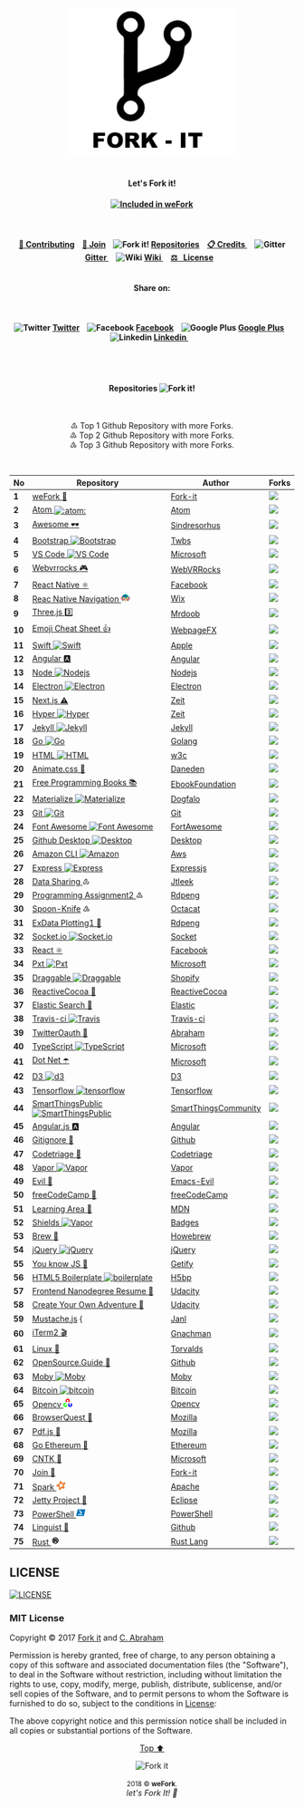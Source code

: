 <p id="top"><p>

<p align="center"><img width="300" src="assets/fork/fork-it.png" alt="Fork it!"><br><br>

<h4 align="center">Let's Fork it!<h4>

<p align="center">
<!-- Start of "INCLUDED ON WeFORK BANDGE" -->
<!-- To add you bandge to your repository, copy the code and paste it on your README file.
	VALUES TO CHANGE
	================
	● Link eg: https://github.com/fork-it/weFork/#1 ← Repository No. Value
	● Bandge Value eg: (...)badge/Included%20on%20weFork%20No.-1-0cd645.svg(...)
								   ↑ Repository No. Value
-->
<a href="https://github.com/fork-it/weFork/#1" target="_blank" title="Included In weFork"><img src="https://img.shields.io/badge/Included%20on%20weFork%20No.-1-0cd645.svg?logo=data%3Aimage%2Fpng%3Bbase64%2CiVBORw0KGgoAAAANSUhEUgAAAA4AAAAOCAYAAAAfSC3RAAAABHNCSVQICAgIfAhkiAAAAAlwSFlzAAAIEwAACBMBMzQ43AAAABl0RVh0U29mdHdhcmUAd3d3Lmlua3NjYXBlLm9yZ5vuPBoAAADgSURBVCiRpdK9LoRRGMTx3xEKsbGIZEWjFIVepd8rUKhp3AEKlUKpkIg7kIhOodyr2EblI9mg0CgoRmOT1%2BbdlWWqk8kzc57%2FyeG%2FStJKcpXkNsnab%2FMTlfMBFvGM00rhcpLzJCdJZvr%2BZCX4hiVM4bHin2H%2Bu%2FQDh4M3HuMODexV%2FCbu8YrZYZxHSS4HvNUkT0k6SVp1jHVFE9jAHHZLKb06xr4aSXbQxibesV1K6VaH6oJtrOMaW%2BiUUj5HrTWd5CZJL8nCKAR%2BMu5jBV1cjBNs4gUPhj37kFXH%2BnJ%2F1hcIFmcbnCr7pAAAAABJRU5ErkJggg%3D%3D" alt="Included in weFork"></a>
<!-- SEE BANDGE EXAMPLE @ https://github.com/fork-it/join -->
<!-- End of "INCLUDED ON WeFORK BANDGE" -->
</p>
	
<h4 align="center">
	<br><br>
	<a href="https://github.com/fork-it/weFork/blob/master/.github/CONTRIBUTING.md">🔁 Contributing</a>&nbsp;&nbsp;&nbsp;
	<a href="https://github.com/fork-it/weFork/blob/master/README.md#join"> 🤝  Join</a>&nbsp;&nbsp;&nbsp;
	<img src="assets/fork/fork15px.png" alt="Fork it!">
	<a href="#repositories">Repositories</a>&nbsp;&nbsp;&nbsp;
	<a href="https://github.com/fork-it/weFork/blob/master/credits.md">📋 Credits </a>&nbsp;&nbsp;&nbsp;
	<img src="assets/fork/gitter15px.png" alt="Gitter">
	<a href="https://gitter.im/Fork-it/Lobby"> Gitter </a>&nbsp;&nbsp;&nbsp;
	<img src="https://png.icons8.com/ios/24/000000/wikipedia.png" alt="Wiki">
	<a href="https://github.com/fork-it/weFork/wiki"> Wiki </a>&nbsp;&nbsp;&nbsp;
	<a href="#LICENSE"> ⚖ &nbsp;&nbsp;License</a>&nbsp;&nbsp;&nbsp;
	<br><br>


<h4 align="center">Share on: <h4>
<h4 align="center">
	<br><br>
	<!-- Twitter -->
	<img src="assets/icones/twitter.png" alt="Twitter">
	<a href="https://twitter.com/intent/tweet?text=Get%20your%20repository%20forked%20at%20https://github.com/fork-it/weFork">Twitter</a>&nbsp;&nbsp;&nbsp;
	<!-- Facebook -->
	<img src="assets/icones/facebook.png" alt="Facebook">
	<a href="https://www.facebook.com/sharer/sharer.php?s=100&p%5Burl%5D=https://github.com/fork-it/weFork"> Facebook</a>&nbsp;&nbsp;&nbsp;
	<!-- Google Plus -->
	<img src="assets/icones/google-plus.png" alt="Google Plus">
	<a href="https://plus.google.com/share?url=https://github.com/fork-it/weFork">Google Plus</a>&nbsp;&nbsp;&nbsp;
	<!-- Linkedin -->
	<img src="assets/icones/linkedin.png" alt="Linkedin">
	<a href="https://www.linkedin.com/sharing/share-offsite?mini=true&url=https://github.com/fork-it/weFork&title=Get%20your%20repository%20forked&summary=&source="> Linkedin </a>&nbsp;&nbsp;&nbsp;
	<br><br>
</h4>

<br><h4 id="repositories" align="center">Repositories <img src="assets/fork/fork15px.png" alt="Fork it!"></h4><br>

<p align="center">
	♳  Top 1 Github Repository with more Forks.<br>
	♴  Top 2 Github Repository with more Forks.<br>
	♵  Top 3 Github Repository with more Forks.<br>
</p><br>


<table>
<thead>
<tr>
<th>No</th>
<th>Repository</th>
<th>Author</th>
<th>Forks</th>
</tr>
</thead>
<tbody>
<tr>
<td><b id="1">1</b></td>
<td><a href="https://github.com/fork-it/weFork">weFork <g-emoji alias="repeat" fallback-src="https://assets-cdn.github.com/images/icons/emoji/unicode/1f501.png" ios-version="6.0">🔁</g-emoji> </a></td>
<td><a href="https://github.com/fork-it/weFork">Fork-it</a></td>
<td><a href="https://github.com/fork-it/weFork/fork"><img src="https://img.shields.io/github/forks/fork-it/weFork.svg?style=social&amp;label=Fork" style="max-width:100%;"></a></td>
</tr>
<tr>
<td><b id="2">2</b></td>
<td><a href="https://github.com/fork-it/atom">Atom <img class="emoji" title=":atom:" alt=":atom:" src="https://assets-cdn.github.com/images/icons/emoji/atom.png" height="20" width="20" align="absmiddle"></a></td>
<td><a href="https://github.com/atom/atom">Atom</a></td>
<td><a href="https://github.com/atom/atom/fork"><img src="https://img.shields.io/github/forks/atom/atom.svg?style=social&amp;label=Fork" style="max-width:100%;"></a></td>
</tr>
<tr>
<td><b id="3">3</b></td>
<td><a href="https://github.com/fork-it/awesome">Awesome <g-emoji alias="dark_sunglasses" fallback-src="https://assets-cdn.github.com/images/icons/emoji/unicode/1f576.png" ios-version="9.1">🕶</g-emoji></a></td>
<td><a href="https://github.com/sindresorhus/awesome">Sindresorhus</a></td>
<td><a href="https://github.com/sindresorhus/awesome/fork"><img src="https://img.shields.io/github/forks/sindresorhus/awesome.svg?style=social&amp;label=Fork" style="max-width:100%;"></a></td>
</tr>
<tr>
<td><b id="4">4</b></td>
<td><a href="https://github.com/fork-it/bootstrap">Bootstrap <img src="assets/icones/bootstrap.png" alt="Bootstrap" style="max-width:100%;"></a></td>
<td><a href="https://github.com/twbs/bootstrap">Twbs</a></td>
<td><a href="https://github.com/twbs/bootstrap/fork"><img src="https://img.shields.io/github/forks/twbs/bootstrap.svg?style=social&amp;label=Fork" style="max-width:100%;"></a></td>
</tr>
<tr>
<td><b id="5">5</b></td>
<td><a href="https://github.com/fork-it/vscode">VS Code <img src="assets/icones/visual-studio.png" alt="VS Code" style="max-width:100%;"></a></td>
<td><a href="https://github.com/Microsoft/vscode">Microsoft</a></td>
<td><a href="https://github.com/Microsoft/vscode/fork"><img src="https://img.shields.io/github/forks/Microsoft/vscode.svg?style=social&amp;label=Fork" style="max-width:100%;"></a></td>
</tr>
<tr>
<td><b id="6">6</b></td>
<td><a href="https://github.com/fork-it/webbrrocks">Webvrrocks <g-emoji alias="video_game" fallback-src="https://assets-cdn.github.com/images/icons/emoji/unicode/1f3ae.png" ios-version="6.0">🎮</g-emoji></a></td>
<td><a href="https://github.com/WebVRRocks/webvrrocks">WebVRRocks</a></td>
<td><a href="https://github.com/WebVRRocks/webvrrocks"><img src="https://img.shields.io/github/forks/WebVRRocks/webvrrocks.svg?style=social&amp;label=Fork" style="max-width:100%;"></a></td>
</tr>
<tr>
<td><b id="7">7</b></td>
<td><a href="https://github.com/fork-it/react-native">React Native <g-emoji alias="atom_symbol" fallback-src="https://assets-cdn.github.com/images/icons/emoji/unicode/269b.png" ios-version="9.1">⚛️</g-emoji></a></td>
<td><a href="https://github.com/facebook/react-native">Facebook</a></td>
<td><a href="https://github.com/facebook/react-native/fork"><img src="https://img.shields.io/github/forks/facebook/react-native.svg?style=social&amp;label=Fork" style="max-width:100%;"></a></td>
</tr>
<tr>
<td><b id="8">8</b></td>
<td><a href="https://github.com/fork-it/react-native-navigation">Reac Native Navigation <img src="assets/icones/react-native-navigation.png" alt="React Native Navigation" style="max-width:100%;"></a></td>
<td><a href="https://github.com/wix/react-native-navigation">Wix</a></td>
<td><a href="https://github.com/wix/react-native-navigation/fork"><img src="https://img.shields.io/github/forks/wix/react-native-navigation.svg?style=social&amp;label=Fork" style="max-width:100%;"></a></td>
</tr>
<tr>
<td><b id="9">9</b></td>
<td><a href="https://github.com/fork-it/three.js">Three.js <g-emoji alias="three" fallback-src="https://assets-cdn.github.com/images/icons/emoji/unicode/0033-20e3.png" ios-version="6.0">3️⃣</g-emoji></a></td>
<td><a href="https://github.com/mrdoob/three.js">Mrdoob</a></td>
<td><a href="https://github.com/mrdoob/three.js/fork"><img src="https://img.shields.io/github/forks/mrdoob/three.js.svg?style=social&amp;label=Fork" style="max-width:100%;"></a></td>
</tr>
<tr>
<td><b id="10">10</b></td>
<td><a href="https://github.com/fork-it/emoji-cheat-sheet.com">Emoji Cheat Sheet <g-emoji alias="+1" class="emoji" fallback-src="https://assets-cdn.github.com/images/icons/emoji/unicode/1f44d.png" ios-version="6.0">👍</g-emoji></a></td>
<td><a href="https://github.com/WebpageFX/emoji-cheat-sheet.com">WebpageFX</a></td>
<td><a href="https://github.com/WebpageFX/emoji-cheat-sheet.com/fork"><img src="https://img.shields.io/github/forks/WebpageFX/emoji-cheat-sheet.com.svg?style=social&amp;label=Fork" style="max-width:100%;"></a></td>
</tr>
<tr>
<td><b id="11">11</b></td>
<td><a href="https://github.com/fork-it/swift">Swift <img src="assets/icones/swift.png" alt="Swift" style="max-width:100%;"></a></td>
<td><a href="https://github.com/apple/swift">Apple</a></td>
<td><a href="https://github.com/apple/swift/fork"><img src="https://img.shields.io/github/forks/apple/swift.svg?style=social&amp;label=Fork" style="max-width:100%;"></a></td>
</tr>
<tr>
<td><b id="12">12</b></td>
<td><a href="https://github.com/fork-it/Angular">Angular <g-emoji alias="a" fallback-src="https://assets-cdn.github.com/images/icons/emoji/unicode/1f170.png" ios-version="6.0">🅰️</g-emoji></a></td>
<td><a href="https://github.com/Angular/Angular">Angular</a></td>
<td><a href="https://github.com/Angular/Angular/fork"><img src="https://img.shields.io/github/forks/Angular/Angular.svg?style=social&amp;label=Fork" style="max-width:100%;"></a></td>
</tr>
<tr>
<td><b id="13">13</b></td>
<td><a href="https://github.com/fork-it/Node">Node <img src="assets/icones/nodejs.png" alt="Nodejs" style="max-width:100%;"></a></td>
<td><a href="https://github.com/Nodejs/Node">Nodejs</a></td>
<td><a href="https://github.com/Nodejs/Node/fork"><img src="https://img.shields.io/github/forks/Nodejs/Node.svg?style=social&amp;label=Fork" style="max-width:100%;"></a></td>
</tr>
<tr>
<td><b id="14">14</b></td>
<td><a href="https://github.com/fork-it/Electron">Electron <img src="assets/icones/electron.png" alt="Electron" style="max-width:100%;"></a></td>
<td><a href="https://github.com/Electron/Electron">Electron</a></td>
<td><a href="https://github.com/Electron/Electron/fork"><img src="https://img.shields.io/github/forks/Electron/Electron.svg?style=social&amp;label=Fork" style="max-width:100%;"></a></td>
</tr>
<tr>
<td><b id="15">15</b></td>
<td><a href="https://github.com/fork-it/Next.js">Next.js <g-emoji alias="warning" fallback-src="https://assets-cdn.github.com/images/icons/emoji/unicode/26a0.png" ios-version="6.0">⚠️</g-emoji></a></td>
<td><a href="https://github.com/zeit/next.js">Zeit</a></td>
<td><a href="https://github.com/zeit/next.js/fork"><img src="https://img.shields.io/github/forks/zeit/next.js.svg?style=social&amp;label=Fork" style="max-width:100%;"></a></td>
</tr>
<tr>
<td><b id="16">16</b></td>
<td><a href="https://github.com/fork-it/Hyper">Hyper <img src="assets/icones/hyper.png" alt="Hyper" style="max-width:100%;"></a></td>
<td><a href="https://github.com/zeit/hyper">Zeit</a></td>
<td><a href="https://github.com/zeit/hyper/fork"><img src="https://img.shields.io/github/forks/zeit/hyper.svg?style=social&amp;label=Fork" style="max-width:100%;"></a></td>
</tr>
<tr>
<td><b id="17">17</b></td>
<td><a href="https://github.com/fork-it/Jekyll">Jekyll <img src="assets/icones/jekyll.png" alt="Jekyll" style="max-width:100%;"></a></td>
<td><a href="https://github.com/Jekyll/Jekyll">Jekyll</a></td>
<td><a href="https://github.com/Jekyll/Jekyll/fork"><img src="https://img.shields.io/github/forks/Jekyll/Jekyll.svg?style=social&amp;label=Fork" style="max-width:100%;"></a></td>
</tr>
<tr>
<td><b id="18">18</b></td>
<td><a href="https://github.com/fork-it/go">Go <img src="assets/icones/go.png" alt="Go" style="max-width:100%;"></a></td>
<td><a href="https://github.com/golang/go">Golang</a></td>
<td><a href="https://github.com/golang/go/fork"><img src="https://img.shields.io/github/forks/golang/go.svg?style=social&amp;label=Fork" style="max-width:100%;"></a></td>
</tr>
<tr>
<td><b id="19">19</b></td>
<td><a href="https://github.com/fork-it/html">HTML <img src="assets/icones/html5.png" alt="HTML" style="max-width:100%;"></a></td>
<td><a href="https://github.com/w3c/html">w3c</a></td>
<td><a href="https://github.com/w3c/html/fork"><img src="https://img.shields.io/github/forks/w3c/html.svg?style=social&amp;label=Fork" style="max-width:100%;"></a></td>
</tr>
<tr>
<td><b id="20">20</b></td>
<td><a href="https://github.com/fork-it/Animate.css">Animate.css <g-emoji alias="popcorn" fallback-src="https://assets-cdn.github.com/images/icons/emoji/unicode/1f37f.png" ios-version="9.1">🍿</g-emoji></a></td>
<td><a href="https://github.com/daneden/animate.css">Daneden</a></td>
<td><a href="https://github.com/daneden/animate.css/fork"><img src="https://img.shields.io/github/forks/daneden/animate.css.svg?style=social&amp;label=Fork" style="max-width:100%;"></a></td>
</tr>
<tr>
<td><b id="21">21</b></td>
<td><a href="https://github.com/fork-it/free-programming-books">Free Programming Books <g-emoji alias="books" fallback-src="https://assets-cdn.github.com/images/icons/emoji/unicode/1f4da.png" ios-version="6.0">📚</g-emoji></a></td>
<td><a href="https://github.com/EbookFoundation/free-programming-books">EbookFoundation</a></td>
<td><a href="https://github.com/EbookFoundation/free-programming-books/fork"><img src="https://img.shields.io/github/forks/EbookFoundation/free-programming-books.svg?style=social&amp;label=Fork" style="max-width:100%;"></a></td>
</tr>
<tr>
<td><b id="22">22</b></td>
<td><a href="https://github.com/fork-it/Materialize">Materialize <img src="assets/icones/materialize.png" alt="Materialize" style="max-width:100%;"></a></td>
<td><a href="https://github.com/Dogfalo/materialize">Dogfalo</a></td>
<td><a href="https://github.com/Dogfalo/materialize/fork"><img src="https://img.shields.io/github/forks/Dogfalo/materialize.svg?style=social&amp;label=Fork" style="max-width:100%;"></a></td>
</tr>
<tr>
<td><b id="23">23</b></td>
<td><a href="https://github.com/fork-it/git">Git <img src="assets/icones/git.png" alt="Git" style="max-width:100%;"></a></td>
<td><a href="https://github.com/git/git">Git</a></td>
<td><a href="https://github.com/git/git/fork"><img src="https://img.shields.io/github/forks/git/git.svg?style=social&amp;label=Fork" style="max-width:100%;"></a></td>
</tr>
<tr>
<td><b id="24">24</b></td>
<td><a href="https://github.com/fork-it/Font-Awesome">Font Awesome <img src="assets/icones/font-awesome.png" alt="Font Awesome" style="max-width:100%;"></a></td>
<td><a href="https://github.com/FortAwesome/Font-Awesome">FortAwesome</a></td>
<td><a href="https://github.com/FortAwesome/Font-Awesome/fork"><img src="https://img.shields.io/github/forks/FortAwesome/Font-Awesome.svg?style=social&amp;label=Fork" style="max-width:100%;"></a></td>
</tr>
<tr>
<td><b id="25">25</b></td>
<td><a href="https://github.com/fork-it/Desktop">Github Desktop <img src="assets/icones/github-desktop.png" alt="Desktop" style="max-width:100%;"></a></td>
<td><a href="https://github.com/Desktop/Desktop">Desktop</a></td>
<td><a href="https://github.com/Desktop/Desktop/fork"><img src="https://img.shields.io/github/forks/Desktop/Desktop.svg?style=social&amp;label=Fork" style="max-width:100%;"></a></td>
</tr>
<tr>
<td><b id="26">26</b></td>
<td><a href="https://github.com/fork-it/aws-cli">Amazon CLI <img src="assets/icones/amazon.png" alt="Amazon" style="max-width:100%;"></a></td>
<td><a href="https://github.com/aws/aws-cli">Aws</a></td>
<td><a href="https://github.com/Desktop/Desktop/fork"><img src="https://img.shields.io/github/forks/aws/aws-cli.svg?style=social&amp;label=Fork" style="max-width:100%;"></a></td>
</tr>
<tr>
<td><b id="27">27</b></td>
<td><a href="https://github.com/fork-it/express">Express <img src="assets/icones/express.png" alt="Express" style="max-width:100%;"> </a></td>
<td><a href="https://github.com/expressjs/express">Expressjs</a></td>
<td><a href="https://github.com/expressjs/express/fork"><img src="https://img.shields.io/github/forks/expressjs/express.svg?style=social&amp;label=Fork" style="max-width:100%;"></a></td>
</tr>
<tr>
<td><b id="28">28</b></td>
<td><a href="https://github.com/fork-it/datasharing">Data Sharing </a> ♳</td>
<td><a href="https://github.com/jtleek/datasharing">Jtleek</a></td>
<td><a href="https://github.com/jtleek/datasharing/fork"><img src="https://img.shields.io/github/forks/jtleek/datasharing.svg?style=social&amp;label=Fork" style="max-width:100%;"></a></td>
</tr>
<tr>
<td><b id="29">29</b></td>
<td><a href="https://github.com/fork-it/programmingassignment2">Programming Assignment2 </a> ♴</td>
<td><a href="https://github.com/rdpeng/ProgrammingAssignment2">Rdpeng</a></td>
<td><a href="https://github.com/rdpeng/ProgrammingAssignment2/fork"><img src="https://img.shields.io/github/forks/rdpeng/ProgrammingAssignment2.svg?style=social&amp;label=Fork" style="max-width:100%;"></a></td>
</tr>
<tr>
<td><b id="30">30</b></td>
<td><a href="https://github.com/fork-it/Spoon-Knife">Spoon-Knife</a> ♵</td>
<td><a href="https://github.com/octocat/Spoon-Knife">Octacat</a></td>
<td><a href="https://github.com/octocat/Spoon-Knife/fork"><img src="https://img.shields.io/github/forks/octocat/Spoon-Knife.svg?style=social&amp;label=Fork" style="max-width:100%;"></a></td>
</tr>
<tr>
<td><b id="31">31</b></td>
<td><a href="https://github.com/fork-it/ExData_Plotting1">ExData Plotting1 <g-emoji alias="ice_hockey" fallback-src="https://assets-cdn.github.com/images/icons/emoji/unicode/1f3d2.png" ios-version="9.1">🏒</g-emoji></a></td>
<td><a href="https://github.com/rdpeng/ExData_Plotting1">Rdpeng</a></td>
<td><a href="https://github.com/rdpeng/ExData_Plotting1/fork"><img src="https://img.shields.io/github/forks/rdpeng/ExData_Plotting1.svg?style=social&amp;label=Fork" style="max-width:100%;"></a></td>
</tr>
<tr>
<td><b id="32">32</b></td>
<td><a href="https://github.com/fork-it/socket.io">Socket.io <img src="assets/icones/socket-io.png" alt="Socket.io" style="max-width:100%;"></a></td>
<td><a href="https://github.com/socketio/socket.io">Socket</a></td>
<td><a href="https://github.com/socketio/socket.io/fork"><img src="https://img.shields.io/github/forks/socketio/socket.io.svg?style=social&amp;label=Fork" style="max-width:100%;"></a></td>
</tr>
<tr>
<td><b id="33">33</b></td>
<td><a href="https://github.com/fork-it/react">React <g-emoji alias="atom_symbol" fallback-src="https://assets-cdn.github.com/images/icons/emoji/unicode/269b.png" ios-version="9.1">⚛️</g-emoji></a></td>
<td><a href="https://github.com/facebook/react">Facebook</a></td>
<td><a href="https://github.com/facebook/react/fork"><img src="https://img.shields.io/github/forks/facebook/react.svg?style=social&amp;label=Fork" style="max-width:100%;"></a></td>
</tr>
<tr>
<td><b id="34">34</b></td>
<td><a href="https://github.com/fork-it/Pxt">Pxt <img src="assets/icones/pxt.png" alt="Pxt" style="max-width:100%;"></a></td>
<td><a href="https://github.com/Microsoft/pxt">Microsoft</a></td>
<td><a href="https://github.com/Microsoft/pxt/fork"><img src="https://img.shields.io/github/forks/Microsoft/pxt.svg?style=social&amp;label=Fork" style="max-width:100%;"></a></td>
</tr>
<tr>
<td><b id="35">35</b></td>
<td><a href="https://github.com/fork-it/Draggable">Draggable <img src="assets/icones/draggable.png" alt="Draggable" style="max-width:100%;"></a></td>
<td><a href="https://github.com/Shopify/draggable">Shopify</a></td>
<td><a href="https://github.com/Shopify/draggable/fork"><img src="https://img.shields.io/github/forks/Shopify/draggable.svg?style=social&amp;label=Fork" style="max-width:100%;"></a></td>
</tr>
<tr>
<td><b id="36">36</b></td>
<td><a href="https://github.com/fork-it/ReactiveCocoa">ReactiveCocoa 🥥</a></td>
<td><a href="https://github.com/ReactiveCocoa/ReactiveCocoa">ReactiveCocoa</a></td>
<td><a href="https://github.com/ReactiveCocoa/ReactiveCocoa/fork"><img src="https://img.shields.io/github/forks/ReactiveCocoa/ReactiveCocoa.svg?style=social&amp;label=Fork" style="max-width:100%;"></a></td>
</tr>
<tr>
<td><b id="37">37</b></td>
<td><a href="https://github.com/fork-it/elasticsearch">Elastic Search <g-emoji alias="anger" fallback-src="https://assets-cdn.github.com/images/icons/emoji/unicode/1f4a2.png" ios-version="6.0">💢</g-emoji></a></td>
<td><a href="https://github.com/elastic/elasticsearch">Elastic</a></td>
<td><a href="https://github.com/elastic/elasticsearch/fork"><img src="https://img.shields.io/github/forks/elastic/elasticsearch.svg?style=social&amp;label=Fork" style="max-width:100%;"></a></td>
</tr>
<tr>
<td><b id="38">38</b></td>
<td><a href="https://github.com/fork-it/travis-ci">Travis-ci <img src="assets/icones/travis.png" alt="Travis" style="max-width:100%;"></a></td>
<td><a href="https://github.com/travis-ci/travis-ci">Travis-ci</a></td>
<td><a href="https://github.com/travis-ci/travis-ci/fork"><img src="https://img.shields.io/github/forks/travis-ci/travis-ci.svg?style=social&amp;label=Fork" style="max-width:100%;"></a></td>
</tr>
<tr>
<td><b id="39">39</b></td>
<td><a href="https://github.com/fork-it/twitteroauth">TwitterOauth <g-emoji alias="dash" fallback-src="https://assets-cdn.github.com/images/icons/emoji/unicode/1f4a8.png" ios-version="6.0">💨</g-emoji> </a></td>
<td><a href="https://github.com/abraham/twitteroauth">Abraham</a></td>
<td><a href="https://github.com/abraham/twitteroauth/fork"><img src="https://img.shields.io/github/forks/abraham/twitteroauth.svg?style=social&amp;label=Fork" style="max-width:100%;"></a></td>
</tr>
<tr>
<td><b id="40">40</b></td>
<td><a href="https://github.com/fork-it/TypeScript">TypeScript <img src="assets/icones/typescript.png" alt="TypeScript" style="max-width:100%;"></a></td>
<td><a href="https://github.com/Microsoft/TypeScript">Microsoft</a></td>
<td><a href="https://github.com/Microsoft/TypeScript/fork"><img src="https://img.shields.io/github/forks/Microsoft/TypeScript.svg?style=social&amp;label=Fork" style="max-width:100%;"></a></td>
</tr>
<tr>
<td><b id="41">41</b></td>
<td><a href="https://github.com/fork-it/dotnet">Dot Net <g-emoji alias="open_umbrella" fallback-src="https://assets-cdn.github.com/images/icons/emoji/unicode/2602.png" ios-version="9.1">☂️</g-emoji></a></td>
<td><a href="https://github.com/Microsoft/Dotnet">Microsoft</a></td>
<td><a href="https://github.com/Microsoft/dotnet/fork"><img src="https://img.shields.io/github/forks/Microsoft/dotnet.svg?style=social&amp;label=Fork" style="max-width:100%;"></a></td>
</tr>
<tr>
<td><b id="42">42</b></td>
<td><a href="https://github.com/fork-it/d3">D3 <img src="assets/icones/d3.png" alt="d3" style="max-width:100%;"></a></td>
<td><a href="https://github.com/d3/d3">D3</a></td>
<td><a href="https://github.com/d3/d3/fork"><img src="https://img.shields.io/github/forks/d3/d3.svg?style=social&amp;label=Fork" style="max-width:100%;"></a></td>
</tr>
<tr>
<td><b id="43">43</b></td>
<td><a href="https://github.com/fork-it/tensorflow">Tensorflow <img src="assets/icones/tensorflow.png" alt="tensorflow" style="max-width:100%;"></a></td>
<td><a href="https://github.com/tensorflow/tensorflow">Tensorflow</a></td>
<td><a href="https://github.com/tensorflow/tensorflow/fork"><img src="https://img.shields.io/github/forks/tensorflow/tensorflow.svg?style=social&amp;label=Fork" style="max-width:100%;"></a></td>
</tr>
<tr>
<td><b id="44">44</b></td>
<td><a href="https://github.com/fork-it/SmartThingsPublic">SmartThingsPublic <img src="assets/icones/stp.png" alt="SmartThingsPublic" style="max-width:100%;"></a></td>
<td><a href="https://github.com/tensorflow/tensorflow">SmartThingsCommunity</a></td>
<td><a href="https://github.com/SmartThingsCommunity/SmartThingsPublic/fork"><img src="https://img.shields.io/github/forks/SmartThingsCommunity/SmartThingsPublic.svg?style=social&amp;label=Fork" style="max-width:100%;"></a></td>
</tr>
<tr>
<td><b id="45">45</b></td>
<td><a href="https://github.com/fork-it/Angular.js">Angular.js <g-emoji alias="a" fallback-src="https://assets-cdn.github.com/images/icons/emoji/unicode/1f170.png" ios-version="6.0">🅰️</g-emoji></a></td>
<td><a href="https://github.com/Angular/Angular.js">Angular</a></td>
<td><a href="https://github.com/Angular/Angular.js/fork"><img src="https://img.shields.io/github/forks/Angular/Angular.js.svg?style=social&amp;label=Fork" style="max-width:100%;"></a></td>
</tr>
<tr>
<td><b id="46">46</b></td>
<td><a href="https://github.com/fork-it/Gitignore">Gitignore <g-emoji alias="space_invader" fallback-src="https://assets-cdn.github.com/images/icons/emoji/unicode/1f47e.png" ios-version="6.0">👾</g-emoji></a></td>
<td><a href="https://github.com/Github/Gitignore">Github</a></td>
<td><a href="https://github.com/Github/Gitignore/fork"><img src="https://img.shields.io/github/forks/Github/Gitignore.svg?style=social&amp;label=Fork" style="max-width:100%;"></a></td>
</tr>
<tr>
<td><b id="47">47</b></td>
<td><a href="https://github.com/fork-it/Codetriage">Codetriage <g-emoji alias="small_red_triangle" fallback-src="https://assets-cdn.github.com/images/icons/emoji/unicode/1f53a.png" ios-version="6.0">🔺</g-emoji></a></td>
<td><a href="https://github.com/Codetriage/Codetriage">Codetriage</a></td>
<td><a href="https://github.com/Codetriage/Codetriage/fork"><img src="https://img.shields.io/github/forks/Codetriage/Codetriage.svg?style=social&amp;label=Fork" style="max-width:100%;"></a></td>
</tr>
<tr>
<td><b id="48">48</b></td>
<td><a href="https://github.com/fork-it/vapor">Vapor <img src="assets/icones/vapor.png" alt="Vapor" style="max-width:100%;"></a></td>
<td><a href="https://github.com/vapor/vapor">Vapor</a></td>
<td><a href="https://github.com/emacs-evil/evil/fork"><img src="https://img.shields.io/github/forks/vapor/vapor.svg?style=social&amp;label=Fork" style="max-width:100%;"></a></td>
</tr>
<tr>
<td><b id="49">49</b></td>
<td><a href="https://github.com/fork-it/evil">Evil <g-emoji alias="pig_nose" fallback-src="https://assets-cdn.github.com/images/icons/emoji/unicode/1f43d.png" ios-version="6.0">🐽</g-emoji></a></td>
<td><a href="https://github.com/emacs-evil/evil">Emacs-Evil</a></td>
<td><a href="https://github.com/emacs-evil/evil/fork"><img src="https://img.shields.io/github/forks/emacs-evil/evil.svg?style=social&amp;label=Fork" style="max-width:100%;"></a></td>
</tr>
<tr>
<td><b id="50">50</b></td>
<td><a href="https://github.com/fork-it/freeCodeCamp">freeCodeCamp <g-emoji alias="green_book" fallback-src="https://assets-cdn.github.com/images/icons/emoji/unicode/1f4d7.png" ios-version="6.0">📗</g-emoji></a></td>
<td><a href="https://github.com/freeCodeCamp">freeCodeCamp</a></td>
<td><a href="https://github.com/freeCodeCamp/freeCodeCamp/fork"><img src="https://img.shields.io/github/forks/freeCodeCamp/freeCodeCamp.svg?style=social&amp;label=Fork" style="max-width:100%;"></a></td>
</tr>
<tr>
<td><b id="51">51</b></td>
<td><a href="https://github.com/fork-it/learning-area">Learning Area <g-emoji alias="fox_face" fallback-src="https://assets-cdn.github.com/images/icons/emoji/unicode/1f98a.png" ios-version="10.2">🦊</g-emoji></a></td>
<td><a href="https://github.com/mdn/learning-area">MDN</a></td>
<td><a href="https://github.com/mdn/learning-area/fork"><img src="https://img.shields.io/github/forks/mdn/learning-area.svg?style=social&amp;label=Fork" style="max-width:100%;"></a></td>
</tr>
<tr>
<td><b id="52">52</b></td>
<td><a href="https://github.com/fork-it/Shields">Shields <img src="assets/icones/shields.png" alt="Vapor" style="max-width:100%;"></a></td>
<td><a href="https://github.com/badges/shields">Badges</a></td>
<td><a href="https://github.com/badges/shields/fork"><img src="https://img.shields.io/github/forks/badges/shields.svg?style=social&amp;label=Fork" style="max-width:100%;"></a></td>
</tr>
<tr>
<td><b id="53">53</b></td>
<td><a href="https://github.com/fork-it/brew">Brew <g-emoji alias="beer" fallback-src="https://assets-cdn.github.com/images/icons/emoji/unicode/1f37a.png" ios-version="6.0">🍺</g-emoji></a></td>
<td><a href="https://github.com/Homebrew/brew">Howebrew</a></td>
<td><a href="https://github.com/Homebrew/brew/fork"><img src="https://img.shields.io/github/forks/Homebrew/brew.svg?style=social&amp;label=Fork" style="max-width:100%;"></a></td>
</tr>
<tr>
<td><b id="54">54</b></td>
<td><a href="https://github.com/fork-it/jquery">jQuery <img src="assets/icones/jquery.png" alt="jQuery" style="max-width:100%;"></a></td>
<td><a href="https://github.com/jquery/jquery">jQuery</a></td>
<td><a href="https://github.com/jquery/jquery/fork"><img src="https://img.shields.io/github/forks/jquery/jquery.svg?style=social&amp;label=Fork" style="max-width:100%;"></a></td>
</tr>
<tr>
<td><b id="55">55</b></td>
<td><a href="https://github.com/fork-it/You-Dont-Know-JS">You know JS <g-emoji alias="blowfish" fallback-src="https://assets-cdn.github.com/images/icons/emoji/unicode/1f421.png" ios-version="6.0">🐡</g-emoji></a></td>
<td><a href="https://github.com/getify/You-Dont-Know-JS">Getify</a></td>
<td><a href="https://github.com/getify/You-Dont-Know-JS/fork"><img src="https://img.shields.io/github/forks/getify/You-Dont-Know-JS.svg?style=social&amp;label=Fork" style="max-width:100%;"></a></td>
</tr>
<tr>
<td><b id="56">56</b></td>
<td><a href="https://github.com/fork-it/html5-boilerplate">HTML5 Boilerplate <img src="assets/icones/boilerplate.png" alt="boilerplate" style="max-width:100%;"></a></td>
<td><a href="https://github.com/h5bp/html5-boilerplate">H5bp</a></td>
<td><a href="https://github.com/h5bp/html5-boilerplate/fork"><img src="https://img.shields.io/github/forks/h5bp/html5-boilerplate.svg?style=social&amp;label=Fork" style="max-width:100%;"></a></td>
</tr>
<tr>
<td><b id="57">57</b></td>
<td><a href="https://github.com/fork-it/frontend-nanodegree-resume">Frontend Nanodegree Resume <g-emoji alias="mushroom" fallback-src="https://assets-cdn.github.com/images/icons/emoji/unicode/1f344.png" ios-version="6.0">🍄</g-emoji></a></td>
<td><a href="https://github.com/udacity/frontend-nanodegree-resume">Udacity</a></td>
<td><a href="https://github.com/udacity/frontend-nanodegree-resume/fork"><img src="https://img.shields.io/github/forks/udacity/frontend-nanodegree-resume.svg?style=social&amp;label=Fork" style="max-width:100%;"></a></td>
</tr>
<tr>
<td><b id="58">58</b></td>
<td><a href="https://github.com/fork-it/create-your-own-adventure">Create Your Own Adventure  <g-emoji alias="ocean" fallback-src="https://assets-cdn.github.com/images/icons/emoji/unicode/1f30a.png" ios-version="6.0">🌊</g-emoji></a></td>
<td><a href="https://github.com/udacity/create-your-own-adventure">Udacity</a></td>
<td><a href="https://github.com/udacity/create-your-own-adventure/fork"><img src="https://img.shields.io/github/forks/udacity/create-your-own-adventure.svg?style=social&amp;label=Fork" style="max-width:100%;"></a></td>
</tr>
<tr>
<td><b id="59">59</b></td>
<td><a href="https://github.com/fork-it/mustache.js">Mustache.js</a> {</td>
<td><a href="https://github.com/janl/mustache.js">Janl</a></td>
<td><a href="https://github.com/janl/mustache.js/fork"><img src="https://img.shields.io/github/forks/janl/mustache.js.svg?style=social&amp;label=Fork" style="max-width:100%;"></a></td>
</tr>
<tr>
<td><b id="60">60</b></td>
<td><a href="https://github.com/fork-it/iTerm2">iTerm2 <g-emoji alias="clapper" fallback-src="https://assets-cdn.github.com/images/icons/emoji/unicode/1f3ac.png" ios-version="6.0">🎬</g-emoji></a></td>
<td><a href="https://github.com/gnachman/iTerm2">Gnachman</a></td>
<td><a href="https://github.com/gnachman/iTerm2/fork"><img src="https://img.shields.io/github/forks/gnachman/iTerm2.svg?style=social&amp;label=Fork" style="max-width:100%;"></a></td>
</tr>
<tr>
<td><b id="61">61</b></td>
<td><a href="https://github.com/fork-it/Linux">Linux <g-emoji alias="penguin" fallback-src="https://assets-cdn.github.com/images/icons/emoji/unicode/1f427.png" ios-version="6.0">🐧</g-emoji></a></td>
<td><a href="https://github.com/torvalds/linux">Torvalds</a></td>
<td><a href="https://github.com/torvalds/linux/fork"><img src="https://img.shields.io/github/forks/torvalds/linux.svg?style=social&amp;label=Fork" style="max-width:100%;"></a></td>
</tr>
<tr>
<td><b id="62">62</b></td>
<td><a href="https://github.com/fork-it/opensource.guide">OpenSource.Guide <g-emoji alias="vertical_traffic_light" fallback-src="https://assets-cdn.github.com/images/icons/emoji/unicode/1f6a6.png" ios-version="6.0">🚦</g-emoji></a></td>
<td><a href="https://github.com/Github/opensource.guide">Github</a></td>
<td><a href="https://github.com/Github/opensource.guide/fork"><img src="https://img.shields.io/github/forks/Github/opensource.guide.svg?style=social&amp;label=Fork" style="max-width:100%;"></a></td>
</tr>
<tr>
<td><b id="63">63</b></td>
<td><a href="https://github.com/fork-it/moby">Moby <img src="assets/icones/moby.png" alt="Moby" style="max-width:100%;"></a></td>
<td><a href="https://github.com/moby/moby">Moby</a></td>
<td><a href="https://github.com/moby/moby/fork"><img src="https://img.shields.io/github/forks/moby/moby.svg?style=social&amp;label=Fork" style="max-width:100%;"></a></td>
</tr>
<tr>
<td><b id="64">64</b></td>
<td><a href="https://github.com/fork-it/bitcoin">Bitcoin <img src="assets/icones/bitcoin.png" alt="bitcoin" style="max-width:100%;"></a></td>
<td><a href="https://github.com/bitcoin/bitcoin">Bitcoin</a></td>
<td><a href="https://github.com/bitcoin/bitcoin/fork"><img src="https://img.shields.io/github/forks/bitcoin/bitcoin.svg?style=social&amp;label=Fork" style="max-width:100%;"></a></td>
</tr>
<tr>
<td><b id="65">65</b></td>
<td><a href="https://github.com/fork-it/opencv">Opencv <img src="assets/icones/opencv.png" alt="opencv" style="max-width:100%;"></a></td>
<td><a href="https://github.com/opencv/opencv">Opencv</a></td>
<td><a href="https://github.com/opencv/opencv/fork"><img src="https://img.shields.io/github/forks/opencv/opencv.svg?style=social&amp;label=Fork" style="max-width:100%;"></a></td>
</tr>
<tr>
<td><b id="66">66</b></td>
<td><a href="https://github.com/fork-it/BrowserQuest">BrowserQuest <g-emoji alias="walking_man" fallback-src="https://assets-cdn.github.com/images/icons/emoji/unicode/1f6b6.png" ios-version="6.0">🚶</g-emoji></a></td>
<td><a href="https://github.com/mozilla/BrowserQuest">Mozilla</a></td>
<td><a href="https://github.com/mozilla/BrowserQuest/fork"><img src="https://img.shields.io/github/forks/mozilla/BrowserQuest.svg?style=social&amp;label=Fork" style="max-width:100%;"></a></td>
</tr>
<tr>
<td><b id="67">67</b></td>
<td><a href="https://github.com/fork-it/pdf.js">Pdf.js <g-emoji alias="page_with_curl" fallback-src="https://assets-cdn.github.com/images/icons/emoji/unicode/1f4c3.png" ios-version="6.0">📃</g-emoji></a></td>
<td><a href="https://github.com/mozilla/pdf.js">Mozilla</a></td>
<td><a href="https://github.com/mozilla/pdf.js/fork"><img src="https://img.shields.io/github/forks/mozilla/pdf.js.svg?style=social&amp;label=Fork" style="max-width:100%;"></a></td>
</tr>
<tr>
<td><b id="68">68</b></td>
<td><a href="https://github.com/fork-it/go-ethereum">Go Ethereum 🥣</a></td>
<td><a href="https://github.com/ethereum/go-ethereum">Ethereum</a></td>
<td><a href="https://github.com/ethereum/go-ethereum/fork"><img src="https://img.shields.io/github/forks/ethereum/go-ethereum.svg?style=social&amp;label=Fork" style="max-width:100%;"></a></td>
</tr>
<tr>
<td><b id="69">69</b></td>
<td><a href="https://github.com/fork-it/CNTK">CNTK <g-emoji alias="beginner" fallback-src="https://assets-cdn.github.com/images/icons/emoji/unicode/1f530.png" ios-version="6.0">🔰</g-emoji></a></td>
<td><a href="https://github.com/Microsoft/CNTK">Microsoft</a></td>
<td><a href="https://github.com/Microsoft/CNTK/fork"><img src="https://img.shields.io/github/forks/Microsoft/CNTK.svg?style=social&amp;label=Fork" style="max-width:100%;"></a></td>
</tr>
<tr>
<td><b id="70">70</b></td>
<td><a href="https://github.com/fork-it/Join">Join <g-emoji alias="handshake" fallback-src="https://assets-cdn.github.com/images/icons/emoji/unicode/1f91d.png" ios-version="10.2">🤝</g-emoji> </a></td>
<td><a href="https://github.com/fork-it/Join">Fork-it</a></td>
<td><a href="https://github.com/fork-it/Join/fork"><img src="https://img.shields.io/github/forks/fork-it/Join.svg?style=social&amp;label=Fork" style="max-width:100%;"></a></td>
</tr>
<tr>
<td><b id="71">71</b></td>
<td><a href="https://github.com/fork-it/spark">Spark <img src="assets/icones/spark.png" alt="spark" style="max-width:100%;"></a></td>
<td><a href="https://github.com/apache/spark">Apache</a></td>
<td><a href="https://github.com/apache/spark/fork"><img src="https://img.shields.io/github/forks/apache/spark.svg?style=social&amp;label=Fork" style="max-width:100%;"></a></td>
</tr>
<tr>	
<td><b id="72">72</b></td>
<td><a href="https://github.com/fork-it/jetty.project">Jetty Project 🧢 </a></td>
<td><a href="https://github.com/eclipse/jetty.project">Eclipse</a></td>
<td><a href="https://github.com/eclipse/jetty.project/fork"><img src="https://img.shields.io/github/forks/eclipse/jetty.project.svg?style=social&amp;label=Fork" style="max-width:100%;"></a></td>
<tr>
<td><b id="73">73</b></td>
<td><a href="https://github.com/fork-it/PowerShell">PowerShell <img src="assets/icones/powershell.png" alt="PowerShell" style="max-width:100%;"></a></td>
<td><a href="https://github.com/PowerShell/PowerShell">PowerShell</a></td>
<td><a href="https://github.com/PowerShell/PowerShell/fork"><img src="https://img.shields.io/github/forks/PowerShell/PowerShell.svg?style=social&amp;label=Fork" style="max-width:100%;"></a></td></tr>
<td><b id="74">74</b></td>
<td><a href="https://github.com/fork-it/linguist">Linguist 🐙 </a></td>
<td><a href="https://github.com/Github/linguist">Github</a></td>
<td><a href="https://github.com/Github/linguist/fork"><img src="https://img.shields.io/github/forks/Github/linguist.svg?style=social&amp;label=Fork" style="max-width:100%;"></a></td>
</tr>
<tr>
<td><b id="75">75</b></td>
<td><a href="https://github.com/fork-it/rust">Rust <img src="assets/icones/rust.png" alt="rust" style="max-width:100%;"></a></td>
<td><a href="https://github.com/rust-lang/rust">Rust Lang</a></td>
<td><a href="https://github.com/apache/spark/fork"><img src="https://img.shields.io/github/forks/rust-lang/rust.svg?style=social&amp;label=Fork" style="max-width:100%;"></a></td>
</tr>
<!-- Copy Repository Above this line -->

</tbody></table>


<h2 id="LICENSE">LICENSE</h2>

<p><a href="https://github.com/fork-it/weFork/blob/master/LICENSE"><img src="assets/icones/mit-license.png" alt="LICENSE"></a></p>

<h3> MIT License </h3>

Copyright © 2017 <a href="https://github.com/fork-it">Fork it</a> and <a href="https://github.com/19cah">C. Abraham</a> 
<p>
Permission is hereby granted, free of charge, to any person obtaining a copy
of this software and associated documentation files (the "Software"), to deal
in the Software without restriction, including without limitation the rights
to use, copy, modify, merge, publish, distribute, sublicense, and/or sell
copies of the Software, and to permit persons to whom the Software is
furnished to do so, subject to the conditions in <a href="https://github.com/fork-it/weFork/blob/master/LICENSE">License</a>:
</p>

The above copyright notice and this permission notice shall be included in all
copies or substantial portions of the Software.

<p align="center">
	<a href="#top">Top ⬆️ </a>
</p>
<p align="center">
	<img src="assets/fork/fork50px.png" alt="Fork it">
</p>
<p align="center">
	<small>2018 &copy <b>weFork</b>. </small><br>
	<em>let's Fork It! 🦋</em>
</p>
